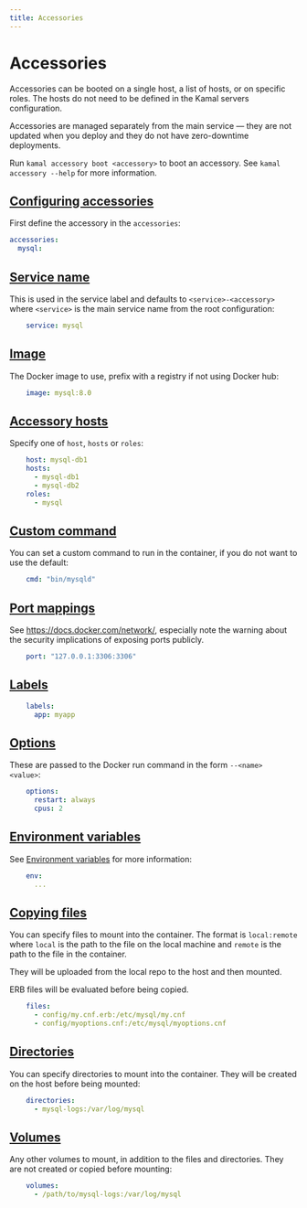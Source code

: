 ```yaml
---
title: Accessories
---
```


# Accessories

Accessories can be booted on a single host, a list of hosts, or on specific roles. The hosts do not need to be defined in the Kamal servers configuration.

Accessories are managed separately from the main service — they are not updated when you deploy and they do not have zero-downtime deployments.

Run `kamal accessory boot <accessory>` to boot an accessory. See `kamal accessory --help` for more information.

## [Configuring accessories](#configuring-accessories)

First define the accessory in the `accessories`:

```yaml
accessories:
  mysql:
```

## [Service name](#service-name)

This is used in the service label and defaults to `<service>-<accessory>` where `<service>` is the main service name from the root configuration:

```yaml
    service: mysql
```

## [Image](#image)

The Docker image to use, prefix with a registry if not using Docker hub:

```yaml
    image: mysql:8.0
```

## [Accessory hosts](#accessory-hosts)

Specify one  of `host`, `hosts` or `roles`:

```yaml
    host: mysql-db1
    hosts:
      - mysql-db1
      - mysql-db2
    roles:
      - mysql
```

## [Custom command](#custom-command)

You can set a custom command to run in the container, if you do not want to use the default:

```yaml
    cmd: "bin/mysqld"
```

## [Port mappings](#port-mappings)

See https://docs.docker.com/network/, especially note the warning about the security implications of exposing ports publicly.

```yaml
    port: "127.0.0.1:3306:3306"
```

## [Labels](#labels)

```yaml
    labels:
      app: myapp
```

## [Options](#options)

These are passed to the Docker run command in the form `--<name> <value>`:

```yaml
    options:
      restart: always
      cpus: 2
```

## [Environment variables](#environment-variables)

See [Environment variables](../environment-variables) for more information:

```yaml
    env:
      ...
```

## [Copying files](#copying-files)

You can specify files to mount into the container. The format is `local:remote` where `local` is the path to the file on the local machine and `remote` is the path to the file in the container.

They will be uploaded from the local repo to the host and then mounted.

ERB files will be evaluated before being copied.

```yaml
    files:
      - config/my.cnf.erb:/etc/mysql/my.cnf
      - config/myoptions.cnf:/etc/mysql/myoptions.cnf
```

## [Directories](#directories)

You can specify directories to mount into the container. They will be created on the host before being mounted:

```yaml
    directories:
      - mysql-logs:/var/log/mysql
```

## [Volumes](#volumes)

Any other volumes to mount, in addition to the files and directories. They are not created or copied before mounting:

```yaml
    volumes:
      - /path/to/mysql-logs:/var/log/mysql
```
